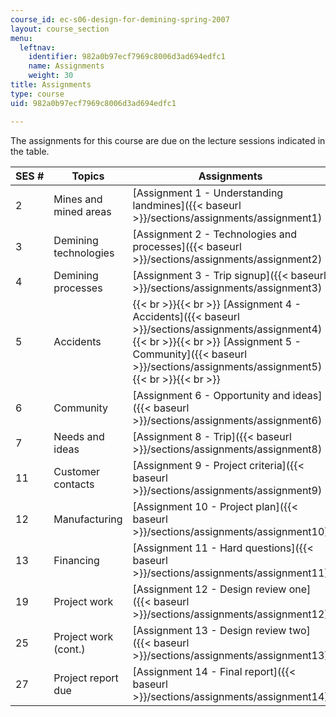 ```yaml
---
course_id: ec-s06-design-for-demining-spring-2007
layout: course_section
menu:
  leftnav:
    identifier: 982a0b97ecf7969c8006d3ad694edfc1
    name: Assignments
    weight: 30
title: Assignments
type: course
uid: 982a0b97ecf7969c8006d3ad694edfc1

---
```


The assignments for this course are due on the lecture sessions indicated in the table.

| SES # | Topics | Assignments |
| --- | --- | --- |
| 2 | Mines and mined areas | [Assignment 1 - Understanding landmines]({{< baseurl >}}/sections/assignments/assignment1) |
| 3 | Demining technologies | [Assignment 2 - Technologies and processes]({{< baseurl >}}/sections/assignments/assignment2) |
| 4 | Demining processes | [Assignment 3 - Trip signup]({{< baseurl >}}/sections/assignments/assignment3) |
| 5 | Accidents |  {{< br >}}{{< br >}} [Assignment 4 - Accidents]({{< baseurl >}}/sections/assignments/assignment4) {{< br >}}{{< br >}} [Assignment 5 - Community]({{< baseurl >}}/sections/assignments/assignment5) {{< br >}}{{< br >}}  |
| 6 | Community | [Assignment 6 - Opportunity and ideas]({{< baseurl >}}/sections/assignments/assignment6) |
| 7 | Needs and ideas | [Assignment 8 - Trip]({{< baseurl >}}/sections/assignments/assignment8) |
| 11 | Customer contacts | [Assignment 9 - Project criteria]({{< baseurl >}}/sections/assignments/assignment9) |
| 12 | Manufacturing | [Assignment 10 - Project plan]({{< baseurl >}}/sections/assignments/assignment10) |
| 13 | Financing | [Assignment 11 - Hard questions]({{< baseurl >}}/sections/assignments/assignment11) |
| 19 | Project work | [Assignment 12 - Design review one]({{< baseurl >}}/sections/assignments/assignment12) |
| 25 | Project work (cont.) | [Assignment 13 - Design review two]({{< baseurl >}}/sections/assignments/assignment13) |
| 27 | Project report due | [Assignment 14 - Final report]({{< baseurl >}}/sections/assignments/assignment14)